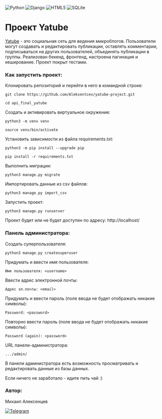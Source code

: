 ![Python](https://img.shields.io/badge/python-3670A0?style=for-the-badge&logo=python&logoColor=ffdd54) ![Django](https://img.shields.io/badge/django-%23092E20.svg?style=for-the-badge&logo=django&logoColor=white) ![HTML5](https://img.shields.io/badge/html5-%23E34F26.svg?style=for-the-badge&logo=html5&logoColor=white) ![SQLite](https://img.shields.io/badge/sqlite-%2307405e.svg?style=for-the-badge&logo=sqlite&logoColor=white)


# Проект Yatube 

[Yatube](https://aleksentcev.pythonanywhere.com/) - это социальная сеть для ведения микроблогов. Пользователи могут создавать и редактировать публикации, оставлять комментарии, подписываться на других пользователей, объединять публикации в группы. Реализован бекенд, фронтенд, настроена пагинация и кеширование. Проект покрыт тестами.

### Как запустить проект:

Клонировать репозиторий и перейти в него в командной строке:

```
git clone https://github.com/Aleksentcev/yatube-project.git
```

```
cd api_final_yatube
```

Cоздать и активировать виртуальное окружение:

```
python3 -m venv venv
```
```
source venv/bin/activate
```

Установить зависимости из файла requirements.txt:

```
python3 -m pip install --upgrade pip
```

```
pip install -r requirements.txt
```

Выполнить миграции:

```
python3 manage.py migrate
```

Импортировать данные из csv файлов:

```
python3 manage.py import_csv
```

Запустить проект:

```
python3 manage.py runserver
```

Проект будет или не будет доступен по адресу: http://localhost/


### Панель администратора:

Создать суперпользователя:

```
python3 manage.py createsuperuser
```

Придумать и ввести имя пользователя:

```
Имя пользователя: <username>
```

Ввести адрес электронной почты:

```
Адрес эл.почты: <email>
```

Придумать и ввести пароль (поле ввода не будет отображать никакие символы):

```
Password: <password>
```

Повторно ввести пароль (поле ввода не будет отображать никакие символы):

```
Password (again): <password>
```

URL панели-администратора:

```
.../admin/
```

В панели администратора есть возможность просматривать и редактировать данные из базы данных.

Если ничего не заработало - идите пить чай :)

### Автор:

Михаил Алексенцев

[![Telegram](https://img.shields.io/badge/aleksentcev-2CA5E0?style=for-the-badge&logo=telegram&logoColor=white&link=https://t.me/aleksentcev)](https://t.me/aleksentcev)
